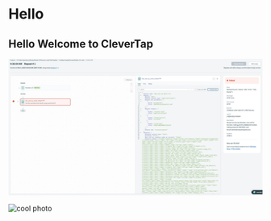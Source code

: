 # Hello

## Hello Welcome to CleverTap

![Test Photo](media/test.jpeg)

![cool photo](media/photo.jpeg)
